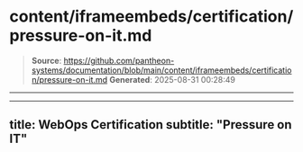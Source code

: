 # content/iframeembeds/certification/pressure-on-it.md

> **Source**: https://github.com/pantheon-systems/documentation/blob/main/content/iframeembeds/certification/pressure-on-it.md
> **Generated**: 2025-08-31 00:28:49

---

---
title: WebOps Certification
subtitle: "Pressure on IT"
---

<Partial file="certification-guide/pressure-on-it.md" />
